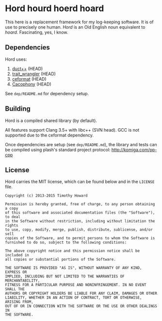 
# Hord hourd hoerd hoard

This here is a replacement framework for my log-keeping software. It
is of use to precisely one human. *Hord* is an Old English noun
equivalent to *hoard*. Fascinating, yes, I know.

## Dependencies

Hord uses:

1. [duct++](https://github.com/komiga/duct-cpp) (HEAD)
2. [trait_wrangler](https://github.com/komiga/trait_wrangler) (HEAD)
3. [ceformat](https://github.com/komiga/ceformat) (HEAD)
4. [Cacophony](https://github.com/komiga/Cacophony) (HEAD)

See `dep/README.md` for dependency setup.

## Building

Hord is a compiled shared library (by default).

All features support Clang 3.5+ with libc++ (SVN head). GCC is not supported
due to the ceformat dependency.

Once dependencies are setup (see `dep/README.md`), the library and tests can be
compiled using plash's standard project protocol: http://komiga.com/pp-cpp

## License

Hord carries the MIT license, which can be found below and in the `LICENSE`
file.

```
Copyright (c) 2013-2015 Timothy Howard

Permission is hereby granted, free of charge, to any person obtaining a copy
of this software and associated documentation files (the "Software"), to deal
in the Software without restriction, including without limitation the rights
to use, copy, modify, merge, publish, distribute, sublicense, and/or sell
copies of the Software, and to permit persons to whom the Software is
furnished to do so, subject to the following conditions:

The above copyright notice and this permission notice shall be included in
all copies or substantial portions of the Software.

THE SOFTWARE IS PROVIDED "AS IS", WITHOUT WARRANTY OF ANY KIND, EXPRESS OR
IMPLIED, INCLUDING BUT NOT LIMITED TO THE WARRANTIES OF MERCHANTABILITY,
FITNESS FOR A PARTICULAR PURPOSE AND NONINFRINGEMENT. IN NO EVENT SHALL THE
AUTHORS OR COPYRIGHT HOLDERS BE LIABLE FOR ANY CLAIM, DAMAGES OR OTHER
LIABILITY, WHETHER IN AN ACTION OF CONTRACT, TORT OR OTHERWISE, ARISING FROM,
OUT OF OR IN CONNECTION WITH THE SOFTWARE OR THE USE OR OTHER DEALINGS IN
THE SOFTWARE.
```
